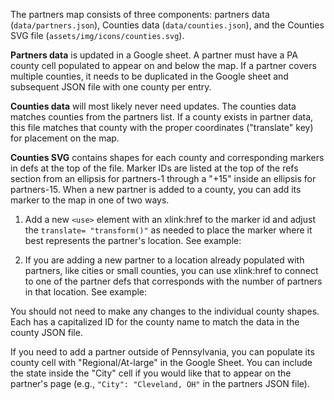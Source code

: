 The partners map consists of three components: partners data (`data/partners.json`), Counties data (`data/counties.json`), and the Counties SVG file (`assets/img/icons/counties.svg`).

**Partners data** is updated in a Google sheet. A partner must have a PA county cell populated to appear on and below the map. If a partner covers multiple counties, it needs to be duplicated in the Google sheet and subsequent JSON file with one county per entry.

**Counties data** will most likely never need updates. The counties data matches counties from the partners list. If a county exists in partner data, this file matches that county with the proper coordinates ("translate" key) for placement on the map.

**Counties SVG** contains shapes for each county and corresponding markers in defs at the top of the file. Marker IDs are listed at the top of the refs section from an ellipsis for partners-1 through a "+15" inside an ellipsis for partners-15. When a new partner is added to a county, you can add its marker to the map in one of two ways.

1) Add a new `<use>` element with an xlink:href to the marker id and adjust the `translate= "transform()"` as needed to place the marker where it best represents the partner's location. See example:

    <use id="Elk-partners" x="279.291" y="172.443" xlink:href="#partners-1"/>

2) If you are adding a new partner to a location already populated with partners, like cities or small counties, you can use xlink:href to connect to one of the partner defs that corresponds with the number of partners in that location. See example:

    <use id="Philadelphia-partners" transform="translate(812.81 444.99)" xlink:href="#partners-13"/>

You should not need to make any changes to the individual county shapes. Each has a capitalized ID for the county name to match the data in the county JSON file.

If you need to add a partner outside of Pennsylvania, you can populate its county cell with "Regional/At-large" in the Google Sheet. You can include the state inside the "City" cell if you would like that to appear on the partner's page (e.g., `"City": "Cleveland, OH"` in the partners JSON file).
